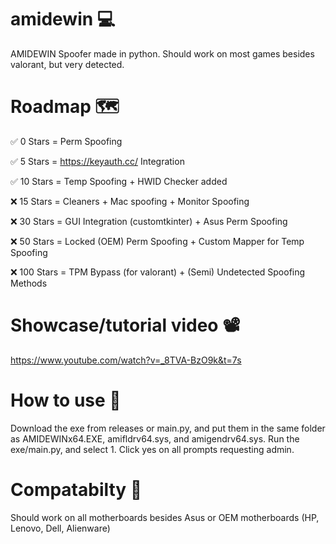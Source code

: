 # amidewin 💻
AMIDEWIN Spoofer made in python. Should work on most games besides valorant, but very detected.

# Roadmap 🗺️
✅ 0 Stars = Perm Spoofing

✅ 5 Stars = https://keyauth.cc/ Integration

✅ 10 Stars = Temp Spoofing + HWID Checker added

❌ 15 Stars = Cleaners + Mac spoofing + Monitor Spoofing

❌ 30 Stars = GUI Integration (customtkinter) + Asus Perm Spoofing

❌ 50 Stars = Locked (OEM) Perm Spoofing + Custom Mapper for Temp Spoofing

❌ 100 Stars = TPM Bypass (for valorant) + (Semi) Undetected Spoofing Methods 

# Showcase/tutorial video 📽️
https://www.youtube.com/watch?v=_8TVA-BzO9k&t=7s

# How to use 📗
Download the exe from releases or main.py, and put them in the same folder as AMIDEWINx64.EXE, amifldrv64.sys, and amigendrv64.sys.
Run the exe/main.py, and select 1. Click yes on all prompts requesting admin.

# Compatabilty 🧭
Should work on all motherboards besides Asus or OEM motherboards (HP, Lenovo, Dell, Alienware)
